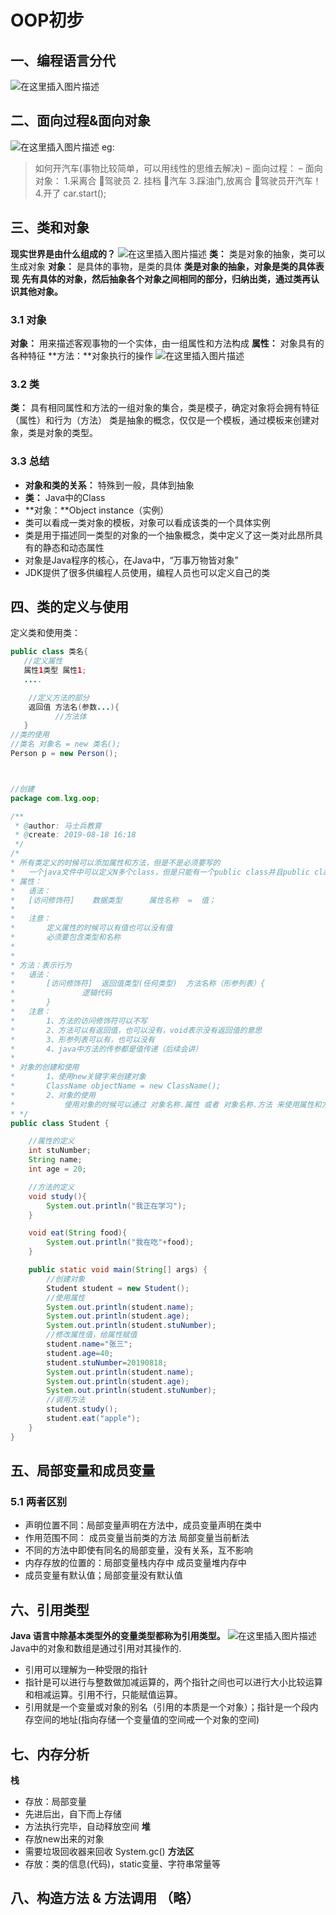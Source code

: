 # OOP初步
## 一、编程语言分代
![在这里插入图片描述](https://img-blog.csdnimg.cn/20210705202042559.png?x-oss-process=image/watermark,type_ZmFuZ3poZW5naGVpdGk,shadow_10,text_aHR0cHM6Ly9ibG9nLmNzZG4ubmV0L3FxXzQwNDkzOTQ0,size_16,color_FFFFFF,t_70)
## 二、面向过程&面向对象
![在这里插入图片描述](https://img-blog.csdnimg.cn/20210705202135415.png?x-oss-process=image/watermark,type_ZmFuZ3poZW5naGVpdGk,shadow_10,text_aHR0cHM6Ly9ibG9nLmNzZG4ubmV0L3FxXzQwNDkzOTQ0,size_16,color_FFFFFF,t_70)
eg:
> 如何开汽车(事物比较简单，可以用线性的思维去解决)
> – 面向过程：                             – 面向对象：
> 1.采离合                                     驾驶员
> 2. 挂档                                         汽车
> 3.踩油门,放离合                           驾驶员开汽车！
> 4.开了                                            car.start();

## 三、类和对象
**现实世界是由什么组成的？**
![在这里插入图片描述](https://img-blog.csdnimg.cn/20210705202437862.png?x-oss-process=image/watermark,type_ZmFuZ3poZW5naGVpdGk,shadow_10,text_aHR0cHM6Ly9ibG9nLmNzZG4ubmV0L3FxXzQwNDkzOTQ0,size_16,color_FFFFFF,t_70)
**类：** 类是对象的抽象，类可以生成对象
**对象：** 是具体的事物，是类的具体
**类是对象的抽象，对象是类的具体表现**
**先有具体的对象，然后抽象各个对象之间相同的部分，归纳出类，通过类再认识其他对象。**

### 3.1 对象
**对象：** 用来描述客观事物的一个实体，由一组属性和方法构成
**属性：** 对象具有的各种特征
**方法：**对象执行的操作
![在这里插入图片描述](https://img-blog.csdnimg.cn/20210705203204593.png?x-oss-process=image/watermark,type_ZmFuZ3poZW5naGVpdGk,shadow_10,text_aHR0cHM6Ly9ibG9nLmNzZG4ubmV0L3FxXzQwNDkzOTQ0,size_16,color_FFFFFF,t_70)
### 3.2 类
**类：** 具有相同属性和方法的一组对象的集合，类是模子，确定对象将会拥有特征（属性）和行为（方法）
类是抽象的概念，仅仅是一个模板，通过模板来创建对象，类是对象的类型。
### 3.3 总结
- **对象和类的关系：** 特殊到一般，具体到抽象
- **类：** Java中的Class
- **对象：**Object instance（实例）
- 类可以看成一类对象的模板，对象可以看成该类的一个具体实例
- 类是用于描述同一类型的对象的一个抽象概念，类中定义了这一类对此昂所具有的静态和动态属性
- 对象是Java程序的核心，在Java中，“万事万物皆对象”
- JDK提供了很多供编程人员使用，编程人员也可以定义自己的类

## 四、类的定义与使用
定义类和使用类：


```java
public class 类名{
   //定义属性
   属性1类型 属性1;
   ....

	//定义方法的部分
	返回值 方法名(参数...){
          //方法体
   }       
//类的使用
//类名 对象名 = new 类名();
Person p = new Person();



//创建
package com.lxg.oop;

/**
 * @author: 马士兵教育
 * @create: 2019-08-18 16:18
 */
/*
* 所有类定义的时候可以添加属性和方法，但是不是必须要写的
*   一个java文件中可以定义N多个class，但是只能有一个public class并且public class的类名跟文件名保持一致
* 属性：
*   语法：
*   [访问修饰符]    数据类型      属性名称  =  值；
*
*   注意：
*       定义属性的时候可以有值也可以没有值
*       必须要包含类型和名称
*
*
* 方法：表示行为
*   语法：
*       [访问修饰符]  返回值类型(任何类型)  方法名称（形参列表）{
*               逻辑代码
*       }
*   注意：
*       1、方法的访问修饰符可以不写
*       2、方法可以有返回值，也可以没有，void表示没有返回值的意思
*       3、形参列表可以有，也可以没有
*       4、java中方法的传参都是值传递（后续会讲）
*
* 对象的创建和使用
*       1、使用new关键字来创建对象
*       ClassName objectName = new ClassName();
*       2、对象的使用
*           使用对象的时候可以通过 对象名称.属性 或者 对象名称.方法 来使用属性和方法
* */
public class Student {

    //属性的定义
    int stuNumber;
    String name;
    int age = 20;

    //方法的定义
    void study(){
        System.out.println("我正在学习");
    }

    void eat(String food){
        System.out.println("我在吃"+food);
    }

    public static void main(String[] args) {
        //创建对象
        Student student = new Student();
        //使用属性
        System.out.println(student.name);
        System.out.println(student.age);
        System.out.println(student.stuNumber);
        //修改属性值，给属性赋值
        student.name="张三";
        student.age=40;
        student.stuNumber=20190818;
        System.out.println(student.name);
        System.out.println(student.age);
        System.out.println(student.stuNumber);
        //调用方法
        student.study();
        student.eat("apple");
    }
}


```

## 五、局部变量和成员变量
### 5.1 两者区别
- 声明位置不同：局部变量声明在方法中，成员变量声明在类中 
- 作用范围不同： 成员变量当前类的方法  局部变量当前斱法
- 不同的方法中即使有同名的局部变量，没有关系，互不影响
- 内存存放的位置的：局部变量栈内存中 成员变量堆内存中
-  成员变量有默认值；局部变量没有默认值

## 六、引用类型
**Java 语言中除基本类型外的变量类型都称为引用类型。**
![在这里插入图片描述](https://img-blog.csdnimg.cn/20210705205650444.png)
Java中的对象和数组是通过引用对其操作的. 
- 引用可以理解为一种受限的指针
- 指针是可以进行与整数做加减运算的，两个指针之间也可以进行大小比较运算和相减运算。引用不行，只能赋值运算。
- 引用就是一个变量或对象的别名（引用的本质是一个对象）；指针是一个段内存空间的地址(指向存储一个变量值的空间戒一个对象的空间)

## 七、内存分析
**栈**
- 存放：局部变量
- 先进后出，自下而上存储
- 方法执行完毕，自动释放空间
**堆**
- 存放new出来的对象
- 需要垃圾回收器来回收 System.gc()
**方法区**
 - 存放：类的信息(代码)，static变量、字符串常量等

## 八、构造方法 & 方法调用 （略）

